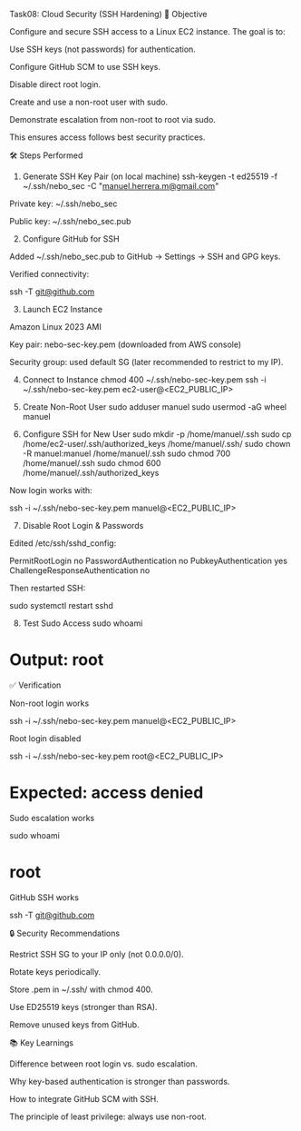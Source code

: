 Task08: Cloud Security (SSH Hardening)
🎯 Objective

Configure and secure SSH access to a Linux EC2 instance.
The goal is to:

Use SSH keys (not passwords) for authentication.

Configure GitHub SCM to use SSH keys.

Disable direct root login.

Create and use a non-root user with sudo.

Demonstrate escalation from non-root to root via sudo.

This ensures access follows best security practices.

🛠️ Steps Performed
1. Generate SSH Key Pair (on local machine)
ssh-keygen -t ed25519 -f ~/.ssh/nebo_sec -C "manuel.herrera.m@gmail.com"


Private key: ~/.ssh/nebo_sec

Public key: ~/.ssh/nebo_sec.pub

2. Configure GitHub for SSH

Added ~/.ssh/nebo_sec.pub to GitHub → Settings → SSH and GPG keys.

Verified connectivity:

ssh -T git@github.com

3. Launch EC2 Instance

Amazon Linux 2023 AMI

Key pair: nebo-sec-key.pem (downloaded from AWS console)

Security group: used default SG (later recommended to restrict to my IP).

4. Connect to Instance
chmod 400 ~/.ssh/nebo-sec-key.pem
ssh -i ~/.ssh/nebo-sec-key.pem ec2-user@<EC2_PUBLIC_IP>

5. Create Non-Root User
sudo adduser manuel
sudo usermod -aG wheel manuel

6. Configure SSH for New User
sudo mkdir -p /home/manuel/.ssh
sudo cp /home/ec2-user/.ssh/authorized_keys /home/manuel/.ssh/
sudo chown -R manuel:manuel /home/manuel/.ssh
sudo chmod 700 /home/manuel/.ssh
sudo chmod 600 /home/manuel/.ssh/authorized_keys


Now login works with:

ssh -i ~/.ssh/nebo-sec-key.pem manuel@<EC2_PUBLIC_IP>

7. Disable Root Login & Passwords

Edited /etc/ssh/sshd_config:

PermitRootLogin no
PasswordAuthentication no
PubkeyAuthentication yes
ChallengeResponseAuthentication no


Then restarted SSH:

sudo systemctl restart sshd

8. Test Sudo Access
sudo whoami
# Output: root

✅ Verification

Non-root login works

ssh -i ~/.ssh/nebo-sec-key.pem manuel@<EC2_PUBLIC_IP>


Root login disabled

ssh -i ~/.ssh/nebo-sec-key.pem root@<EC2_PUBLIC_IP>
# Expected: access denied


Sudo escalation works

sudo whoami
# root


GitHub SSH works

ssh -T git@github.com

🔒 Security Recommendations

Restrict SSH SG to your IP only (not 0.0.0.0/0).

Rotate keys periodically.

Store .pem in ~/.ssh/ with chmod 400.

Use ED25519 keys (stronger than RSA).

Remove unused keys from GitHub.

📚 Key Learnings

Difference between root login vs. sudo escalation.

Why key-based authentication is stronger than passwords.

How to integrate GitHub SCM with SSH.

The principle of least privilege: always use non-root.
